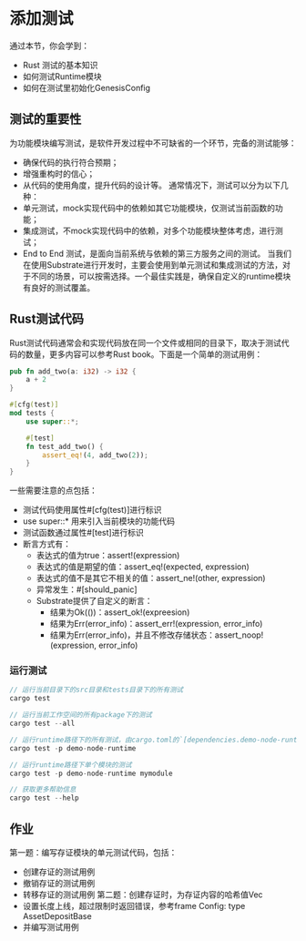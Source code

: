 # 添加测试
通过本节，你会学到：
* Rust 测试的基本知识
* 如何测试Runtime模块
* 如何在测试里初始化GenesisConfig
## 测试的重要性
为功能模块编写测试，是软件开发过程中不可缺省的一个环节，完备的测试能够：
* 确保代码的执行符合预期；
* 增强重构时的信心；
* 从代码的使用角度，提升代码的设计等。
通常情况下，测试可以分为以下几种：
* 单元测试，mock实现代码中的依赖如其它功能模块，仅测试当前函数的功能；
* 集成测试，不mock实现代码中的依赖，对多个功能模块整体考虑，进行测试；
* End to End 测试，是面向当前系统与依赖的第三方服务之间的测试。
当我们在使用Substrate进行开发时，主要会使用到单元测试和集成测试的方法，对于不同的场景，可以按需选择。一个最佳实践是，确保自定义的runtime模块有良好的测试覆盖。
## Rust测试代码
Rust测试代码通常会和实现代码放在同一个文件或相同的目录下，取决于测试代码的数量，更多内容可以参考Rust book。下面是一个简单的测试用例：
```rust
pub fn add_two(a: i32) -> i32 {
    a + 2
}

#[cfg(test)]
mod tests {
    use super::*;

    #[test]
    fn test_add_two() {
        assert_eq!(4, add_two(2));
    }
}
```
一些需要注意的点包括：
* 测试代码使用属性#[cfg(test)]进行标识
* use super::* 用来引入当前模块的功能代码
* 测试函数通过属性#[test]进行标识
* 断言方式有：
  * 表达式的值为true：assert!(expression)
  * 表达式的值是期望的值：assert_eq!(expected, expression)
  * 表达式的值不是其它不相关的值：assert_ne!(other, expression)
  * 异常发生：#[should_panic]
  * Substrate提供了自定义的断言：
    * 结果为Ok(())：assert_ok!(expreesion)
    * 结果为Err(error_info)：assert_err!(expression, error_info)
    * 结果为Err(error_info)，并且不修改存储状态：assert_noop!(expression, error_info)
### 运行测试
```rust
// 运行当前目录下的src目录和tests目录下的所有测试
cargo test

// 运行当前工作空间的所有package下的测试
cargo test --all

// 运行runtime路径下的所有测试，由cargo.toml的`[dependencies.demo-node-runtime]`标识
cargo test -p demo-node-runtime

// 运行runtime路径下单个模块的测试
cargo test -p demo-node-runtime mymodule

// 获取更多帮助信息
cargo test --help
```

## 作业
第一题：编写存证模块的单元测试代码，包括：
* 创建存证的测试用例
* 撤销存证的测试用例
* 转移存证的测试用例
第二题：创建存证时，为存证内容的哈希值Vec<u8>
* 设置长度上线，超过限制时返回错误，参考frame Config: type AssetDepositBase
* 并编写测试用例
